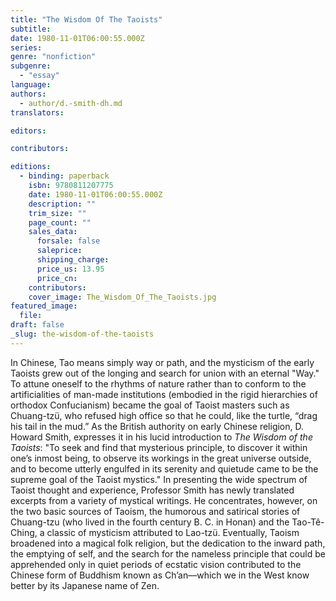 ```yaml
---
title: "The Wisdom Of The Taoists"
subtitle:
date: 1980-11-01T06:00:55.000Z
series:
genre: "nonfiction"
subgenre:
  - "essay"
language:
authors:
  - author/d.-smith-dh.md
translators:

editors:

contributors:

editions:
  - binding: paperback
    isbn: 9780811207775
    date: 1980-11-01T06:00:55.000Z
    description: ""
    trim_size: ""
    page_count: ""
    sales_data:
      forsale: false
      saleprice:
      shipping_charge:
      price_us: 13.95
      price_cn:
    contributors:
    cover_image: The_Wisdom_Of_The_Taoists.jpg
featured_image:
  file:
draft: false
_slug: the-wisdom-of-the-taoists
---
```


In Chinese, Tao means simply way or path, and the mysticism of the early Taoists grew out of the longing and search for union with an eternal "Way." To attune oneself to the rhythms of nature rather than to conform to the artificialities of man-made institutions (embodied in the rigid hierarchies of orthodox Confucianism) became the goal of Taoist masters such as Chuang-tzü, who refused high office so that he could, like the turtle, “drag his tail in the mud.” As the British authority on early Chinese religion, D. Howard Smith, expresses it in his lucid introduction to _The Wisdom of the Taoists_: "To seek and find that mysterious principle, to discover it within one’s inmost being, to observe its workings in the great universe outside, and to become utterly engulfed in its serenity and quietude came to be the supreme goal of the Taoist mystics." In presenting the wide spectrum of Taoist thought and experience, Professor Smith has newly translated excerpts from a variety of mystical writings. He concentrates, however, on the two basic sources of Taoism, the humorous and satirical stories of Chuang-tzu (who lived in the fourth century B. C. in Honan) and the Tao-Tê-Ching, a classic of mysticism attributed to Lao-tzü. Eventually, Taoism broadened into a magical folk religion, but the dedication to the inward path, the emptying of self, and the search for the nameless principle that could be apprehended only in quiet periods of ecstatic vision contributed to the Chinese form of Buddhism known as Ch’an––which we in the West know better by its Japanese name of Zen.

